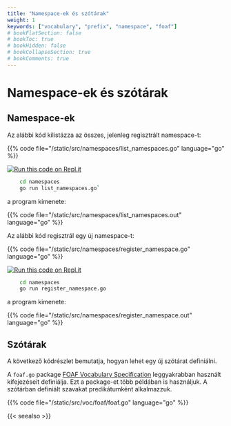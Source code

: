 ```yaml
---
title: "Namespace-ek és szótárak"
weight: 1
keywords: ["vocabulary", "prefix", "namespace", "foaf"]
# bookFlatSection: false
# bookToc: true
# bookHidden: false
# bookCollapseSection: true
# bookComments: true
---
```


# Namespace-ek és szótárak

## Namespace-ek

Az alábbi kód kilistázza az összes, jelenleg regisztrált namespace-t:

{{% code file="/static/src/namespaces/list_namespaces.go" language="go" %}}

[![Run this code on Repl.it](https://repl.it/badge/github/tombenke/cayley-cokbook)](https://repl.it/@tombenke/cayley-cookbook-1#namespaces/list_namespaces.go)

```bash
    cd namespaces
    go run list_namespaces.go`
```

a program kimenete:

{{% code file="/static/src/namespaces/list_namespaces.out" language="go" %}}


Az alábbi kód regisztrál egy új namespace-t:

{{% code file="/static/src/namespaces/register_namespace.go" language="go" %}}

[![Run this code on Repl.it](https://repl.it/badge/github/tombenke/cayley-cokbook)](https://repl.it/@tombenke/cayley-cookbook-1#namespaces/register_namespace.go)

```bash
    cd namespaces
    go run register_namespace.go
```

a program kimenete:

{{% code file="/static/src/namespaces/register_namespace.out" language="go" %}}


## Szótárak

A következő kódrészlet bemutatja, hogyan lehet egy új szótárat definiálni.

A `foaf.go` package [FOAF Vocabulary Specification](http://xmlns.com/foaf/spec/) leggyakrabban használt kifejezéseit definiálja.
Ezt a package-et több példában is használjuk. A szótárban definiált szavakat predikátumként alkalmazzuk.

{{% code file="/static/src/voc/foaf/foaf.go" language="go" %}}

{{< seealso >}}

